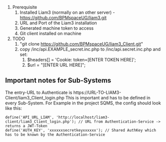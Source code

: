 1. Prerequisite
   1. Installed Liam3 (normally on an other server) - https://github.com/BPMspaceUG/liam3.git
   2. URL and Port of the Liam3 installation
   3. Generated machine token to access
   4. Git client installed on machine
2. TODO
   1. "git clone https://github.com/BPMspaceUG/liam3_Client.git"
   2. copy /inc/api.EXAMPLE_secret.inc.php to /inc/api.secret.inc.php and set: 
        1. $headers[] = 'Cookie: token=[ENTER TOKEN HERE]';
        2. $url = "[ENTER URL HERE]";
     
## Important notes for Sub-Systems
The entry-URL to Authenticate is https://URL-TO-LIAM3-Client/liam3_Client_login.php
This is important and has to be defined in every Sub-System.
For Example in the project SQMS, the config should look like this:
```
define('API_URL_LIAM', 'http://localhost/liam3-client/liam3_Client_login.php'); // URL from Authentication-Service -> returns a JWT-Token
define('AUTH_KEY', 'xxxxxxsecretkeyxxxxxx'); // Shared AuthKey which has to be known by the Authentication-Service
```
    
